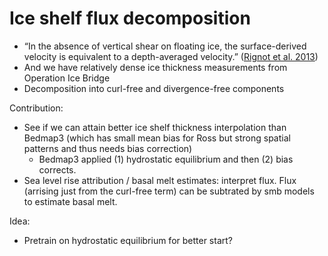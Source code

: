# Ice shelf flux decomposition

- “In the absence of vertical shear on floating ice, the surface-derived velocity is equivalent to a depth-averaged velocity.” ([Rignot et al. 2013](https://www.science.org/doi/epdf/10.1126/science.1235798))
- And we have relatively dense ice thickness measurements from Operation Ice Bridge
- Decomposition into curl-free and divergence-free components

Contribution:
- See if we can attain better ice shelf thickness interpolation than Bedmap3 (which has small mean bias for Ross but strong spatial patterns and thus needs bias correction)
    - Bedmap3 applied (1) hydrostatic equilibrium and then (2) bias corrects.
- Sea level rise attribution / basal melt estimates: interpret flux. Flux (arrising just from the curl-free term) can be subtrated by smb models to estimate basal melt.


Idea:
- Pretrain on hydrostatic equilibrium for better start?

